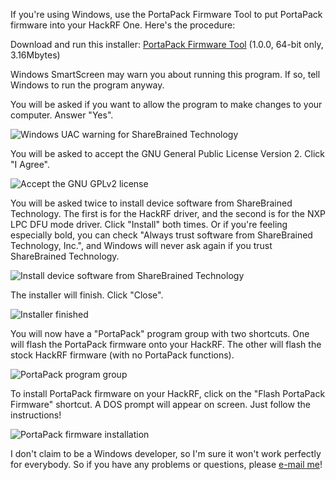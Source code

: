 If you're using Windows, use the PortaPack Firmware Tool to put PortaPack firmware into your HackRF One. Here's the procedure:

Download and run this installer: [PortaPack Firmware Tool](http://www.sharebrained.com/downloads/portapack/windows/PortaPack%20Firmware%20Tool-1.0.0.exe) (1.0.0, 64-bit only, 3.16Mbytes)

Windows SmartScreen may warn you about running this program. If so, tell Windows to run the program anyway.

You will be asked if you want to allow the program to make changes to your computer. Answer "Yes".

![Windows UAC warning for ShareBrained Technology](https://raw.github.com/sharebrained/portapack-hackrf/master/doc/images/wiki/windows/uac_installer_sharebrained_win81.png)

You will be asked to accept the GNU General Public License Version 2. Click "I Agree".

![Accept the GNU GPLv2 license](https://raw.github.com/sharebrained/portapack-hackrf/master/doc/images/wiki/windows/gpl_v2_accept_win81.png)

You will be asked twice to install device software from ShareBrained Technology. The first is for the HackRF driver, and the second is for the NXP LPC DFU mode driver. Click "Install" both times. Or if you're feeling especially bold, you can check "Always trust software from ShareBrained Technology, Inc.", and Windows will never ask again if you trust ShareBrained Technology.

![Install device software from ShareBrained Technology](https://raw.github.com/sharebrained/portapack-hackrf/master/doc/images/wiki/windows/install_device_firmware_sharebrained_win81.png)

The installer will finish. Click "Close".

![Installer finished](https://raw.github.com/sharebrained/portapack-hackrf/master/doc/images/wiki/windows/installer_finished_win81.png)

You will now have a "PortaPack" program group with two shortcuts. One will flash the PortaPack firmware onto your HackRF. The other will flash the stock HackRF firmware (with no PortaPack functions).

![PortaPack program group](https://raw.github.com/sharebrained/portapack-hackrf/master/doc/images/wiki/windows/program_group_win81.png)

To install PortaPack firmware on your HackRF, click on the "Flash PortaPack Firmware" shortcut. A DOS prompt will appear on screen. Just follow the instructions!

![PortaPack firmware installation](https://raw.github.com/sharebrained/portapack-hackrf/master/doc/images/wiki/windows/portapack_firmware_install_cmd_win81.png)

I don't claim to be a Windows developer, so I'm sure it won't work perfectly for everybody. So if you have any problems or questions, please <a href="mailto:support@sharebrained.com">e-mail me</a>!